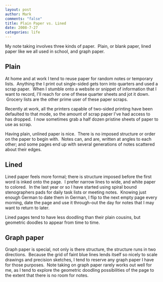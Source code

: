 ```yaml
--- 
layout: post
author: Mark
comments: "false"
title: Plain Paper vs. Lined
date: 2008-7-27
categories: life
---
```

My note taking involves three kinds of paper.  Plain, or blank paper, lined paper like we all used in school, and graph paper.
## Plain
At home and at work I tend to reuse paper for random notes or temporary lists.  Anything the I print out single-sided gets torn into quarters and used a scrap paper.  When I stumble onto a website or snippet of information that I want to record, I'll reach for one of these quarter sheets and jot it down.  Grocery lists are the other prime user of these paper scraps.

Recently at work, all the printers capable of two-sided printing have been defaulted to that mode, so the amount of scrap paper I've had access to has dropped.  I now sometimes grab a half dozen pristine sheets of paper to use as scrap.

Having plain, unlined paper is nice.  There is no imposed structure or order on the paper to begin with.  Notes can, and are, written at angles to each other; and some pages end up with several generations of notes scattered about their edges.
## Lined
Lined paper feels more formal; there is structure imposed before the first word is inked onto the page.  I prefer narrow lines to wide, and white paper to colored.  In the last year or so I have started using spiral bound stenographers pads for daily task lists or meeting notes.  Knowing just enough German to date them in German, I flip to the next empty page every morning, date the page and use it through-out the day for notes that I may want to return to later.

Lined pages tend to have less doodling than their plain cousins, but geometric doodles to appear from time to time.
## Graph paper
Graph paper is special, not only is there structure, the structure runs in two directions.  Because the grid of faint blue lines lends itself so nicely to scale drawings and precision sketches, I tend to reserve any graph paper I have for those purposes.  Note taking on graph paper rarely works out well for me, as I tend to explore the geometric doodling possibilities of the page to the extent that there is no room for notes.
